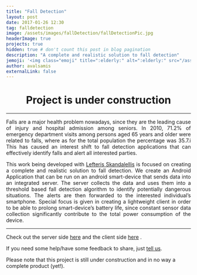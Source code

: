 ```yaml
---
title: "Fall Detection"
layout: post
date: 2017-01-26 12:30
tag: falldetection
image: /assets/images/fallDetection/fallDetectionPic.jpg
headerImage: true
projects: true
hidden: true # don't count this post in blog pagination
description: "A complete and realistic solution to fall detection"
jemoji: '<img class="emoji" title=":elderly:" alt=":elderly:" src="/assets/images/fallDetection/fallDetectionLogo.jpg" height="20" width="20" align="absmiddle">'
author: avalsamis
externalLink: false
---
```


<!--![Screenshot](/assets/images/myDosage.png)-->

<!--Example of project - Indigo Minimalist Jekyll Template - [Demo](http://sergiokopplin.github.io/indigo/). This is a simple and minimalist template for Jekyll for those who likes to eat noodles.-->
<center> <h1> Project is under construction </h1> </center>

---
<p align="justify"> Falls are a major health problem nowadays, since they are the
leading cause of injury and hospital admission among seniors.
In 2010, 71.2% of emergency department visits among persons aged
65 years and older were related to falls, where as for the total
population the percentage was 35.7.i  This has caused an interest
shift to fall detection applications that can effectively identify falls
and alert all interested parties.</p>

<p align="justify">This work being developed with <a href="https://www.linkedin.com/in/lefteris-skandalellis-b56a36ba" target="_blank">Lefteris Skandalellis</a>
 is focused on creating a complete and realistic solution to fall detection.
 We create an Android Application that can be run on an android smart-device that
 sends data into an integrated server. The server collects the data and uses them
 into a threshold based fall detection algorithm to identify potentially dangerous
 situations. The alerts are then forwarded to the interested individual’s smartphone.
 Special focus is given in creating a lightweight client in order to be able to prolong
 smart-device’s battery life, since constant sensor data collection significantly
 contribute to the total power consumption of the device.
 </p>


---


Check out the server side <a href="https://github.com/AValsamis/Thesis-server" target="_blank">here</a> and the client side <a href="https://github.com/AValsamis/Thesis" target="_blank">here</a> .

If you need some help/have some feedback to share, just <a href="https://github.com/AValsamis/Thesis-server" target="_blank">tell us</a>.

Please note that this project is still under construction and in no way a complete product (yet!).
